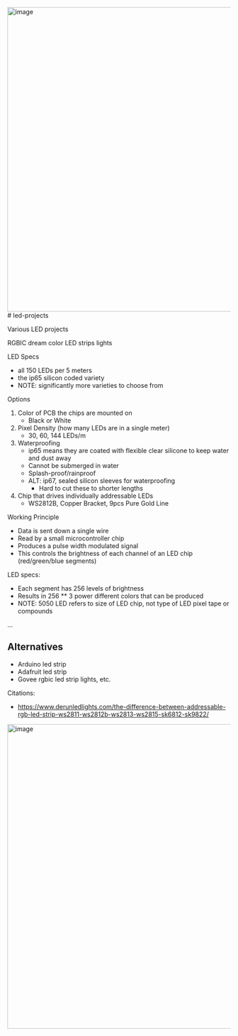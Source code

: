 <img width="687" alt="image" src="https://github.com/user-attachments/assets/87b6a86a-caa4-459f-ba96-33fd94c8f5a0"># led-projects

Various LED projects

RGBIC dream color LED strips lights

LED Specs
- all 150 LEDs per 5 meters
- the ip65 silicon coded variety
- NOTE: significantly more varieties to choose from

Options
1. Color of PCB the chips are mounted on
    - Black or White
2. Pixel Density (how many LEDs are in a single meter)
    - 30, 60, 144 LEDs/m
3. Waterproofing
    - ip65 means they are coated with flexible clear silicone to keep water and dust away
    - Cannot be submerged in water
    - Splash-proof/rainproof
    - ALT: ip67, sealed silicon sleeves for waterproofing
        - Hard to cut these to shorter lengths
4. Chip that drives individually addressable LEDs
    - WS2812B, Copper Bracket, 9pcs Pure Gold Line

Working Principle
- Data is sent down a single wire
- Read by a small microcontroller chip
- Produces a pulse width modulated signal
- This controls the brightness of each channel of an LED chip (red/green/blue segments)

LED specs:
- Each segment has 256 levels of brightness
- Results in 256 ** 3 power different colors that can be produced
- NOTE: 5050 LED refers to size of LED chip, not type of LED pixel tape or compounds

...


## Alternatives
- Arduino led strip
- Adafruit led strip
- Govee rgbic led strip lights, etc.

Citations:
- https://www.derunledlights.com/the-difference-between-addressable-rgb-led-strip-ws2811-ws2812b-ws2813-ws2815-sk6812-sk9822/

<img width="687" alt="image" src="https://github.com/user-attachments/assets/5c230b92-e246-4657-a8d2-71884f73c3b4">
